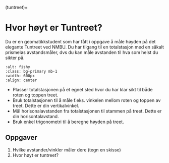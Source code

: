 (tuntreet)=
# Hvor høyt er Tuntreet?

Du er en geomatikkstudent som har fått i oppgave å måle høyden på det elegante Tuntreet ved NMBU. Du har tilgang til en totalstasjon med en såkalt prismeløs avstandsmåler, dvs du kan måle avstanden til hva som helst du sikter på.

```{image} ../bilder/tuntreet.jpg
:alt: fishy
:class: bg-primary mb-1
:width: 600px
:align: center
```

- Plasser totalstasjonen på et egnet sted hvor du har klar sikt til både roten og toppen treet.
- Bruk totalstasjonen til å måle f.eks. vinkelen mellom roten og toppen av treet. Dette er din vertikalvinkel.
- Mål horisonalavstanden fra totalstasjonen til stammen på treet. Dette er din horisontalavstand.
- Bruk enkel trigonometri til å beregne høyden på treet.

## Oppgaver
1. Hvilke avstander/vinkler måler dere (tegn en skisse)
2. Hvor høyt er tuntreet?
